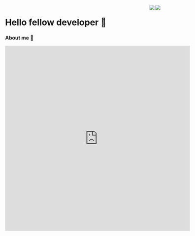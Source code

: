 <img align="right" src="https://github-readme-stats.vercel.app/api?username=semmoolenschot&show_icons=true&theme=radical)">

<img align="right" src="http://github-readme-streak-stats.herokuapp.com?user=semmoolenschot&theme=radical)](https://git.io/streak-stats)">


# Hello fellow developer 👋

### About me 📌

<iframe width="600" height="600" src="https://ionicabizau.github.io/github-profile-languages/api.html?semmoolenschot" frameborder="0"></iframe>

